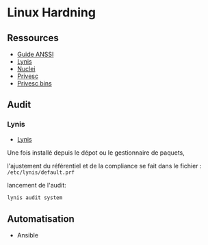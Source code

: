 # Linux Hardning

## Ressources

* [Guide ANSSI](https://cyber.gouv.fr/publications/recommandations-de-securite-relatives-un-systeme-gnulinux)
* [Lynis](https://cisofy.com/lynis/)
* [Nuclei](https://github.com/projectdiscovery/nuclei)
* [Privesc](https://github.com/carlospolop/PEASS-ng)
* [Privesc bins](https://gtfobins.github.io/)

## Audit

### Lynis

* [Lynis](https://github.com/CISOfy/lynis)

Une fois installé depuis le dépot ou le gestionnaire de paquets, 

l'ajustement du référentiel et de la compliance se fait dans le fichier : `/etc/lynis/default.prf`

lancement de l'audit:

```sh
lynis audit system
```

## Automatisation

* Ansible

